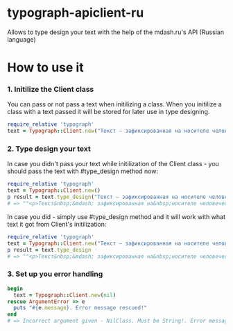 # typograph-apiclient-ru
Allows to type design your text with the help of the mdash.ru's API (Russian language)

# How to use it

### 1. Initilize the Client class
You can pass or not pass a text when initilizing a class. 
When you initilize a class with a text passed it will be stored for later use in type designing.

```ruby
require_relative 'typograph'
text = Typograph::Client.new("Текст — зафиксированная на носителе человеческая мысль.")
```

### 2. Type design your text
In case you didn't pass your text while initilization of the Client class - you should pass the text with #type_design method now:
```ruby
require_relative 'typograph'
text = Typograph::Client.new()
p result = text.type_design("Текст — зафиксированная на носителе человеческая мысль.") 
# => ""<p>Текст&nbsp;&mdash; зафиксированная на&nbsp;носителе человеческая мысль</p>"
```

In case you did - simply use #type_design method and it will work with what text it got from Client's initilization:
```ruby
require_relative 'typograph'
text = Typograph::Client.new("Текст — зафиксированная на носителе человеческая мысль")
p result = text.type_design
# => ""<p>Текст&nbsp;&mdash; зафиксированная на&nbsp;носителе человеческая мысль</p>"
```

### 3. Set up you error handling

```ruby
begin
  text = Typograph::Client.new(nil)
rescue ArgumentError => e
  puts "#{e.message}. Error message rescued!"
end
# => Incorrect argument given - NilClass. Must be String!. Error message rescued!

```
